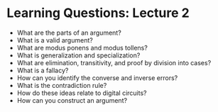 # Learning Questions: Lecture 2
- What are the parts of an argument?
- What is a valid argument? 
- What are modus ponens and modus tollens? 
- What is generalization and specialization? 
- What are elimination, transitivity, and proof by division into cases? 
- What is a fallacy? 
- How can you identify the converse and inverse errors? 
- What is the contradiction rule? 
- How do these ideas relate to digital circuits? 
- How can you construct an argument? 
